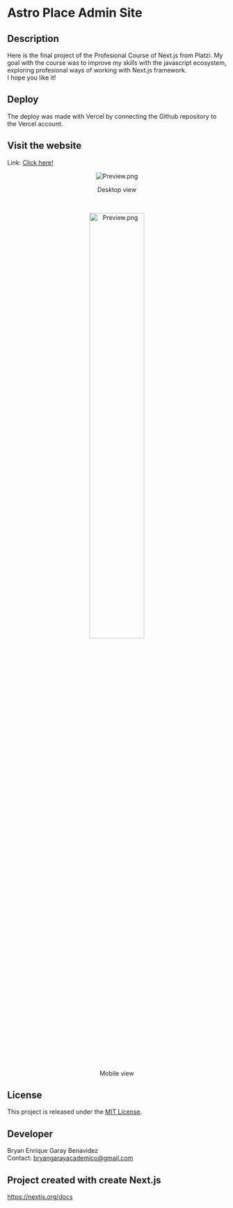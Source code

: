 # Astro Place Admin Site

## Description
Here is the final project of the Profesional Course of Next.js from Platzi. My goal with the course was to improve my skills with the javascript ecosystem, exploring profesional ways of working with Next.js framework.
<br/>I hope you like it!
</p>

## Deploy 
The deploy was made with Vercel by connecting the Github repository to the Vercel account. 

## Visit the website
Link: <a href="https://astro-place-admin-bg.vercel.app/" target="_blank" rel="noopener noreferrer">Click here!</a>

<p align="center">
  <img src="https://i.ibb.co/NKPHQL3/desktop-view.png" alt="Preview.png">
  <p align="center">Desktop view</p>
</p>
<br/>
<p align="center">
  <img src="https://i.ibb.co/GVJTZKR/mobile-view.png" alt="Preview.png" style="width: 50%; height: auto;">
  <p align="center">Mobile view</p>
</p>

## License
This project is released under the [MIT License](https://opensource.org/licenses/MIT).

## Developer
Bryan Enrique Garay Benavidez
</br>Contact: bryangarayacademico@gmail.com

## Project created with create Next.js
https://nextjs.org/docs
